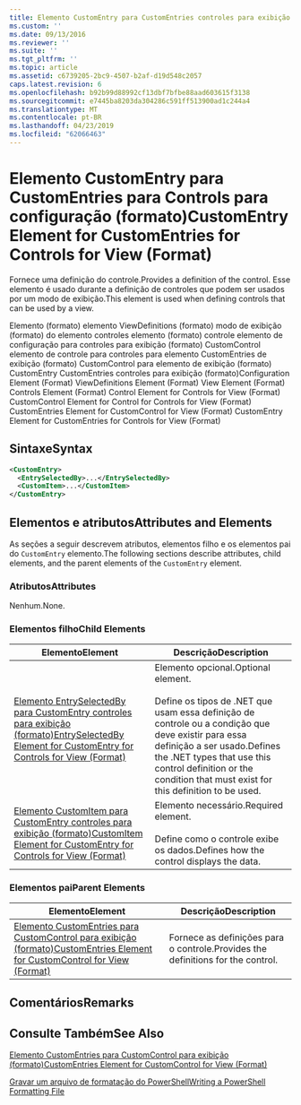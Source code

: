 ```yaml
---
title: Elemento CustomEntry para CustomEntries controles para exibição (formato) | Microsoft Docs
ms.custom: ''
ms.date: 09/13/2016
ms.reviewer: ''
ms.suite: ''
ms.tgt_pltfrm: ''
ms.topic: article
ms.assetid: c6739205-2bc9-4507-b2af-d19d548c2057
caps.latest.revision: 6
ms.openlocfilehash: b92b99d88992cf13dbf7bfbe88aad603615f3138
ms.sourcegitcommit: e7445ba8203da304286c591ff513900ad1c244a4
ms.translationtype: MT
ms.contentlocale: pt-BR
ms.lasthandoff: 04/23/2019
ms.locfileid: "62066463"
---
```

# <a name="customentry-element-for-customentries-for-controls-for-view-format"></a><span data-ttu-id="6e2c1-102">Elemento CustomEntry para CustomEntries para Controls para configuração (formato)</span><span class="sxs-lookup"><span data-stu-id="6e2c1-102">CustomEntry Element for CustomEntries for Controls for View (Format)</span></span>

<span data-ttu-id="6e2c1-103">Fornece uma definição do controle.</span><span class="sxs-lookup"><span data-stu-id="6e2c1-103">Provides a definition of the control.</span></span> <span data-ttu-id="6e2c1-104">Esse elemento é usado durante a definição de controles que podem ser usados por um modo de exibição.</span><span class="sxs-lookup"><span data-stu-id="6e2c1-104">This element is used when defining controls that can be used by a view.</span></span>

<span data-ttu-id="6e2c1-105">Elemento (formato) elemento ViewDefinitions (formato) modo de exibição (formato) do elemento controles elemento (formato) controle elemento de configuração para controles para exibição (formato) CustomControl elemento de controle para controles para elemento CustomEntries de exibição (formato) CustomControl para elemento de exibição (formato) CustomEntry CustomEntries controles para exibição (formato)</span><span class="sxs-lookup"><span data-stu-id="6e2c1-105">Configuration Element (Format) ViewDefinitions Element (Format) View Element (Format) Controls Element (Format) Control Element for Controls for View (Format) CustomControl Element for Control for Controls for View (Format) CustomEntries Element for CustomControl for View (Format) CustomEntry Element for CustomEntries for Controls for View (Format)</span></span>

## <a name="syntax"></a><span data-ttu-id="6e2c1-106">Sintaxe</span><span class="sxs-lookup"><span data-stu-id="6e2c1-106">Syntax</span></span>

```xml
<CustomEntry>
  <EntrySelectedBy>...</EntrySelectedBy>
  <CustomItem>...</CustomItem>
</CustomEntry>
```

## <a name="attributes-and-elements"></a><span data-ttu-id="6e2c1-107">Elementos e atributos</span><span class="sxs-lookup"><span data-stu-id="6e2c1-107">Attributes and Elements</span></span>

<span data-ttu-id="6e2c1-108">As seções a seguir descrevem atributos, elementos filho e os elementos pai do `CustomEntry` elemento.</span><span class="sxs-lookup"><span data-stu-id="6e2c1-108">The following sections describe attributes, child elements, and the parent elements of the `CustomEntry` element.</span></span>

### <a name="attributes"></a><span data-ttu-id="6e2c1-109">Atributos</span><span class="sxs-lookup"><span data-stu-id="6e2c1-109">Attributes</span></span>

<span data-ttu-id="6e2c1-110">Nenhum.</span><span class="sxs-lookup"><span data-stu-id="6e2c1-110">None.</span></span>

### <a name="child-elements"></a><span data-ttu-id="6e2c1-111">Elementos filho</span><span class="sxs-lookup"><span data-stu-id="6e2c1-111">Child Elements</span></span>

|<span data-ttu-id="6e2c1-112">Elemento</span><span class="sxs-lookup"><span data-stu-id="6e2c1-112">Element</span></span>|<span data-ttu-id="6e2c1-113">Descrição</span><span class="sxs-lookup"><span data-stu-id="6e2c1-113">Description</span></span>|
|-------------|-----------------|
|[<span data-ttu-id="6e2c1-114">Elemento EntrySelectedBy para CustomEntry controles para exibição (formato)</span><span class="sxs-lookup"><span data-stu-id="6e2c1-114">EntrySelectedBy Element for CustomEntry for Controls for View (Format)</span></span>](./entryselectedby-element-for-customentry-for-controls-for-view-format.md)|<span data-ttu-id="6e2c1-115">Elemento opcional.</span><span class="sxs-lookup"><span data-stu-id="6e2c1-115">Optional element.</span></span><br /><br /> <span data-ttu-id="6e2c1-116">Define os tipos de .NET que usam essa definição de controle ou a condição que deve existir para essa definição a ser usado.</span><span class="sxs-lookup"><span data-stu-id="6e2c1-116">Defines the .NET types that use this control definition or the condition that must exist for this definition to be used.</span></span>|
|[<span data-ttu-id="6e2c1-117">Elemento CustomItem para CustomEntry controles para exibição (formato)</span><span class="sxs-lookup"><span data-stu-id="6e2c1-117">CustomItem Element for CustomEntry for Controls for View (Format)</span></span>](./customitem-element-for-customentry-for-controls-for-view-format.md)|<span data-ttu-id="6e2c1-118">Elemento necessário.</span><span class="sxs-lookup"><span data-stu-id="6e2c1-118">Required element.</span></span><br /><br /> <span data-ttu-id="6e2c1-119">Define como o controle exibe os dados.</span><span class="sxs-lookup"><span data-stu-id="6e2c1-119">Defines how the control displays the data.</span></span>|

### <a name="parent-elements"></a><span data-ttu-id="6e2c1-120">Elementos pai</span><span class="sxs-lookup"><span data-stu-id="6e2c1-120">Parent Elements</span></span>

|<span data-ttu-id="6e2c1-121">Elemento</span><span class="sxs-lookup"><span data-stu-id="6e2c1-121">Element</span></span>|<span data-ttu-id="6e2c1-122">Descrição</span><span class="sxs-lookup"><span data-stu-id="6e2c1-122">Description</span></span>|
|-------------|-----------------|
|[<span data-ttu-id="6e2c1-123">Elemento CustomEntries para CustomControl para exibição (formato)</span><span class="sxs-lookup"><span data-stu-id="6e2c1-123">CustomEntries Element for CustomControl for View (Format)</span></span>](./customentries-element-for-customcontrol-for-view-format.md)|<span data-ttu-id="6e2c1-124">Fornece as definições para o controle.</span><span class="sxs-lookup"><span data-stu-id="6e2c1-124">Provides the definitions for the control.</span></span>|

## <a name="remarks"></a><span data-ttu-id="6e2c1-125">Comentários</span><span class="sxs-lookup"><span data-stu-id="6e2c1-125">Remarks</span></span>

## <a name="see-also"></a><span data-ttu-id="6e2c1-126">Consulte Também</span><span class="sxs-lookup"><span data-stu-id="6e2c1-126">See Also</span></span>

[<span data-ttu-id="6e2c1-127">Elemento CustomEntries para CustomControl para exibição (formato)</span><span class="sxs-lookup"><span data-stu-id="6e2c1-127">CustomEntries Element for CustomControl for View (Format)</span></span>](./customentries-element-for-customcontrol-for-view-format.md)

[<span data-ttu-id="6e2c1-128">Gravar um arquivo de formatação do PowerShell</span><span class="sxs-lookup"><span data-stu-id="6e2c1-128">Writing a PowerShell Formatting File</span></span>](./writing-a-powershell-formatting-file.md)
